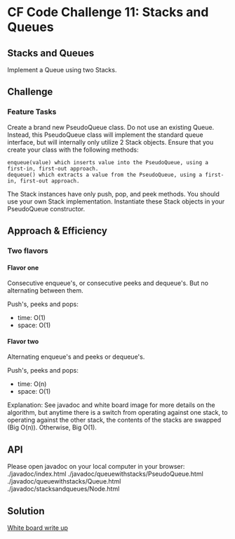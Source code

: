 # CF Code Challenge 11: Stacks and Queues
## Stacks and Queues
Implement a Queue using two Stacks.

## Challenge
### Feature Tasks
Create a brand new PseudoQueue class. Do not use an existing Queue. Instead, this PseudoQueue class will implement the standard queue interface, but will internally only utilize 2 Stack objects. Ensure that you create your class with the following methods:

    enqueue(value) which inserts value into the PseudoQueue, using a first-in, first-out approach.
    dequeue() which extracts a value from the PseudoQueue, using a first-in, first-out approach.

The Stack instances have only push, pop, and peek methods. You should use your own Stack implementation. Instantiate these Stack objects in your PseudoQueue constructor.

## Approach & Efficiency
### Two flavors
#### Flavor one
Consecutive enqueue's, or consecutive peeks and dequeue's. But no alternating between them.

Push's, peeks and pops:
- time:   O(1)
- space:  O(1)

#### Flavor two
Alternating enqueue's and peeks or dequeue's.

Push's, peeks and pops:
- time:   O(n)
- space:  O(1)

Explanation: See javadoc and white board image for more details on the algorithm, but anytime there is a switch from operating against one stack, to operating against the
other stack, the contents of the stacks are swapped (Big O(n)). Otherwise, Big O(1).

## API
Please open javadoc on your local computer in your browser:
./javadoc/index.html
./javadoc/queuewithstacks/PseudoQueue.html
./javadoc/queuewithstacks/Queue.html
./javadoc/stacksandqueues/Node.html

## Solution
[White board write up](assets/queue_with_stacks.jpg)